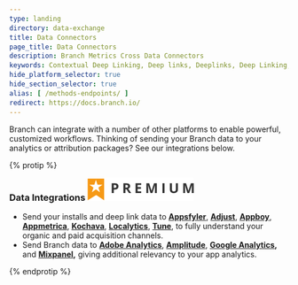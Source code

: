 ```yaml
---
type: landing
directory: data-exchange
title: Data Connectors
page_title: Data Connectors
description: Branch Metrics Cross Data Connectors
keywords: Contextual Deep Linking, Deep links, Deeplinks, Deep Linking, Deeplinking, Deferred Deep Linking, Deferred Deeplinking, Google App Indexing, Google App Invites, Apple Universal Links, Android App Links, Apple Spotlight Search, Facebook App Links, AppLinks, Deepviews, Deep views, Dashboard, iOS9
hide_platform_selector: true
hide_section_selector: true
alias: [ /methods-endpoints/ ]
redirect: https://docs.branch.io/
---
```


Branch can integrate with a number of other platforms to enable powerful, customized workflows. Thinking of sending your Branch data to your analytics or attribution packages? See our integrations below.

{% protip %}

<h3 style="margin-top:0;">Data Integrations <img class="premium-label" src="/img/premium_label.png" /></h3>

- Send your installs and deep link data to **[Appsfyler](appsflyer)**,  **[Adjust](adjust)**, **[Appboy](appboy)**, **[Appmetrica](appmetrica)**, **[Kochava](kochava)**, **[Localytics](localytics)**, **[Tune](tune)**, to fully understand your organic and paid acquisition channels.
- Send Branch data to **[Adobe Analytics](adobe-analytics)**, **[Amplitude](amplitude)**, **[Google Analytics](google-analytics),** and **[Mixpanel](mixpanel),** giving additional relevancy to your app analytics.

{% endprotip %}
